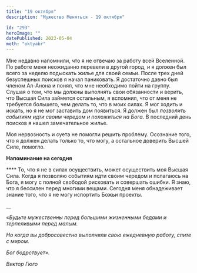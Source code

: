 ```yaml
---
title: "19 октября"
description: "Мужество Меняться - 19 октября"

id: "293"
heroImage: ""
datePublished: 2023-05-04
moth: "oktyabr"
---
```


Мне недавно напомнили, что я не отвечаю за работу всей Вселенной. По работе
меня неожиданно перевели в другой город, и я должен был всего за неделю
подыскать жилье для своей семьи. После трех дней безуспешных поисков я начал
паниковать. Я достаточно давно был членом Ал-Анона и понял, что мне необходимо
пойти на группу. Слушая о том, что мы должны выполнять свои обязанности и
верить, что Высшая Сила займется остальным, я вспомнил, что от меня не
требуется большего, чем делать то, что в моих силах. Я мог ходить и искать, но
я не мог заставить дом появиться. Я должен был _позволить событиям идти своим
чередом и положиться на Бога_. В последний день поисков я нашел замечательное
жилье.

Моя нервозность и суета не помогли решить проблему. Осознание того, что я
должен делать только то, что могу, а остальное доверить Высшей Силе, помогло.

**Напоминание на сегодня**

\*\*\*\* То, что я не в силах осуществить, может осуществить моя Высшая Сила.
Когда я позволяю событиям идти своим чередом и полагаюсь на Бога, я могу с
полной свободой рисковать и совершать ошибки. Я знаю, что я бессилен перед
многими вещами. Сегодня меня обнадеживает знание того, что я не могу испортить
Божьи проекты.

\_\_

_«Будьте мужественны перед большими жизненными бедами и терпеливыми перед
малым._

_Но когда вы добросовестно выполнили свою ежедневную работу, спите с миром._

_Бог бодрствует»._

_Виктор Гюго_
